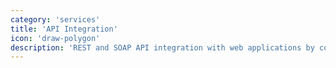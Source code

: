 ```yaml
---
category: 'services'
title: 'API Integration'
icon: 'draw-polygon'
description: 'REST and SOAP API integration with web applications by connecting them to the server.'
---
```

